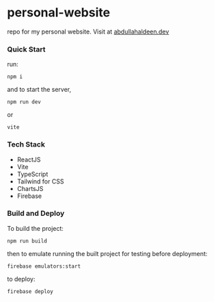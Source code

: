 # personal-website
repo for my personal website. Visit at [abdullahaldeen.dev](https://abdullahaldeen.dev/)

### Quick Start

run:

```
npm i
```

and to start the server,

```
npm run dev
```

or 

```
vite
```

### Tech Stack 

* ReactJS 
* Vite
* TypeScript
* Tailwind for CSS
* ChartsJS
* Firebase

### Build and Deploy

To build the project:

```
npm run build
```

then to emulate running the built project for testing before deployment:

```
firebase emulators:start
```

to deploy:

```
firebase deploy
```